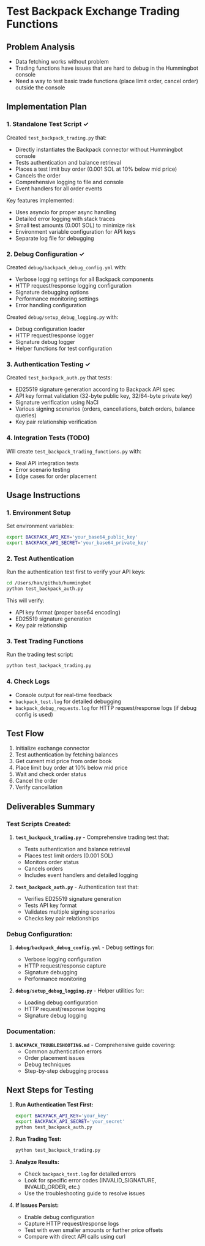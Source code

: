 # Test Backpack Exchange Trading Functions

## Problem Analysis
- Data fetching works without problem
- Trading functions have issues that are hard to debug in the Hummingbot console
- Need a way to test basic trade functions (place limit order, cancel order) outside the console

## Implementation Plan

### 1. Standalone Test Script ✓
Created `test_backpack_trading.py` that:
- Directly instantiates the Backpack connector without Hummingbot console
- Tests authentication and balance retrieval
- Places a test limit buy order (0.001 SOL at 10% below mid price)
- Cancels the order
- Comprehensive logging to file and console
- Event handlers for all order events

Key features implemented:
- Uses asyncio for proper async handling
- Detailed error logging with stack traces
- Small test amounts (0.001 SOL) to minimize risk
- Environment variable configuration for API keys
- Separate log file for debugging

### 2. Debug Configuration ✓
Created `debug/backpack_debug_config.yml` with:
- Verbose logging settings for all Backpack components
- HTTP request/response logging configuration
- Signature debugging options
- Performance monitoring settings
- Error handling configuration

Created `debug/setup_debug_logging.py` with:
- Debug configuration loader
- HTTP request/response logger
- Signature debug logger
- Helper functions for test configuration

### 3. Authentication Testing ✓
Created `test_backpack_auth.py` that tests:
- ED25519 signature generation according to Backpack API spec
- API key format validation (32-byte public key, 32/64-byte private key)
- Signature verification using NaCl
- Various signing scenarios (orders, cancellations, batch orders, balance queries)
- Key pair relationship verification

### 4. Integration Tests (TODO)
Will create `test_backpack_trading_functions.py` with:
- Real API integration tests
- Error scenario testing
- Edge cases for order placement

## Usage Instructions

### 1. Environment Setup
Set environment variables:
```bash
export BACKPACK_API_KEY='your_base64_public_key'
export BACKPACK_API_SECRET='your_base64_private_key'
```

### 2. Test Authentication
Run the authentication test first to verify your API keys:
```bash
cd /Users/han/github/hummingbot
python test_backpack_auth.py
```

This will verify:
- API key format (proper base64 encoding)
- ED25519 signature generation
- Key pair relationship

### 3. Test Trading Functions
Run the trading test script:
```bash
python test_backpack_trading.py
```

### 4. Check Logs
- Console output for real-time feedback
- `backpack_test.log` for detailed debugging
- `backpack_debug_requests.log` for HTTP request/response logs (if debug config is used)

## Test Flow
1. Initialize exchange connector
2. Test authentication by fetching balances
3. Get current mid price from order book
4. Place limit buy order at 10% below mid price
5. Wait and check order status
6. Cancel the order
7. Verify cancellation

## Deliverables Summary

### Test Scripts Created:
1. **`test_backpack_trading.py`** - Comprehensive trading test that:
   - Tests authentication and balance retrieval
   - Places test limit orders (0.001 SOL)
   - Monitors order status
   - Cancels orders
   - Includes event handlers and detailed logging

2. **`test_backpack_auth.py`** - Authentication test that:
   - Verifies ED25519 signature generation
   - Tests API key format
   - Validates multiple signing scenarios
   - Checks key pair relationships

### Debug Configuration:
1. **`debug/backpack_debug_config.yml`** - Debug settings for:
   - Verbose logging configuration
   - HTTP request/response capture
   - Signature debugging
   - Performance monitoring

2. **`debug/setup_debug_logging.py`** - Helper utilities for:
   - Loading debug configuration
   - HTTP request/response logging
   - Signature debug logging

### Documentation:
1. **`BACKPACK_TROUBLESHOOTING.md`** - Comprehensive guide covering:
   - Common authentication errors
   - Order placement issues
   - Debug techniques
   - Step-by-step debugging process

## Next Steps for Testing

1. **Run Authentication Test First:**
   ```bash
   export BACKPACK_API_KEY='your_key'
   export BACKPACK_API_SECRET='your_secret'
   python test_backpack_auth.py
   ```

2. **Run Trading Test:**
   ```bash
   python test_backpack_trading.py
   ```

3. **Analyze Results:**
   - Check `backpack_test.log` for detailed errors
   - Look for specific error codes (INVALID_SIGNATURE, INVALID_ORDER, etc.)
   - Use the troubleshooting guide to resolve issues

4. **If Issues Persist:**
   - Enable debug configuration
   - Capture HTTP request/response logs
   - Test with even smaller amounts or further price offsets
   - Compare with direct API calls using curl